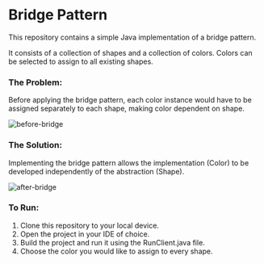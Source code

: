 # Bridge Pattern

This repository contains a simple Java implementation of a bridge pattern.

It consists of a collection of shapes and a collection of colors.  Colors can be selected to assign to all existing shapes.

### The Problem:
Before applying the bridge pattern, each color instance would have to be assigned separately to each shape, making color dependent on shape.

![before-bridge](https://user-images.githubusercontent.com/35542660/79058158-d6f66300-7c2f-11ea-8056-a3f39b9640e3.JPG)

### The Solution:
Implementing the bridge pattern allows the implementation (Color) to be developed independently of the abstraction (Shape).

![after-bridge](https://user-images.githubusercontent.com/35542660/79058162-e07fcb00-7c2f-11ea-862f-bc8679e9aa7b.JPG)

### To Run:
1) Clone this repository to your local device.
2) Open the project in your IDE of choice.
3) Build the project and run it using the RunClient.java file.
4) Choose the color you would like to assign to every shape.
